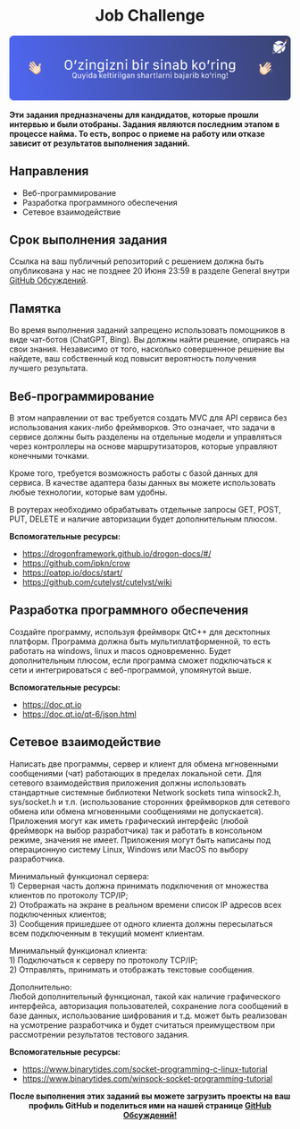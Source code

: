 <h1 align="center">Job Challenge</h1>
<p align="center"><img src="./challenge.png"/></p>

**Эти задания предназначены для кандидатов, которые прошли интервью и были отобраны. Задания являются последним этапом в процессе найма. То есть, вопрос о приеме на работу или отказе зависит от результатов выполнения заданий.**

## Направления

- Веб-программирование
- Разработка программного обеспечения
- Сетевое взаимодействие

## Срок выполнения задания
Ссылка на ваш публичный репозиторий с решением должна быть опубликована у нас не позднее 20 Июня 23:59 в разделе General внутри <a href="https://github.com/uzinfocom-org/challenge/discussions">GitHub Обсуждений</a>. 

## Памятка

Во время выполнения заданий запрещено использовать помощников в виде чат-ботов (ChatGPT, Bing). Вы должны найти решение, опираясь на свои знания. Независимо от того, насколько совершенное решение вы найдете, ваш собственный код повысит вероятность получения лучшего результата.

## Веб-программирование

В этом направлении от вас требуется создать MVC для API сервиса без использования каких-либо фреймворков. Это означает, что задачи в сервисе должны быть разделены на отдельные модели и управляться через контроллеры на основе маршрутизаторов, которые управляют конечными точками.

Кроме того, требуется возможность работы с базой данных для сервиса. В качестве адаптера базы данных вы можете использовать любые технологии, которые вам удобны.

В роутерах необходимо обрабатывать отдельные запросы GET, POST, PUT, DELETE и наличие авторизации будет дополнительным плюсом.

**Вспомогательные ресурсы:**

- https://drogonframework.github.io/drogon-docs/#/
- https://github.com/ipkn/crow
- https://oatpp.io/docs/start/
- https://github.com/cutelyst/cutelyst/wiki

## Разработка программного обеспечения

Создайте программу, используя фреймворк QtC++ для десктопных платформ. Программа должна быть мультиплатформенной, то есть работать на windows, linux и macos одновременно. Будет дополнительным плюсом, если программа сможет подключаться к сети и интегрироваться с веб-программой, упомянутой выше.

**Вспомогательные ресурсы:**

- https://doc.qt.io
- https://doc.qt.io/qt-6/json.html

## Сетевое взаимодействие

Написать две программы, сервер и клиент для обмена мгновенными сообщениями (чат) работающих в пределах локальной сети. Для сетевого взаимодействия приложения должны использовать стандартные системные библиотеки Network sockets типа winsock2.h, sys/socket.h и т.п. (использование сторонних фреймворков для сетевого обмена или обмена мгновенными сообщениями не допускается). Приложения могут как иметь графический интерфейс (любой фреймворк на выбор разработчика) так и работать в консольном режиме, значения не имеет. Приложения могут быть написаны под операционную систему Linux, Windows или MacOS по выбору разработчика.

Минимальный функционал сервера:</br>
    1) Серверная часть должна принимать подключения от множества клиентов по протоколу TCP/IP;</br>
    2) Отображать на экране в реальном времени список IP адресов всех подключенных клиентов;</br>
    3) Сообщения пришедшее от одного клиента должны пересылаться всем подключенным в текущий момент клиентам.</br>
    
Минимальный функционал клиента:</br>
    1) Подключаться к серверу по протоколу TCP/IP;</br>
    2) Отправлять, принимать и отображать текстовые сообщения.</br>
    
Дополнительно:</br>
Любой дополнительный функционал, такой как наличие графического интерфейса, авторизация пользователей, сохранение лога сообщений в базе данных, использование шифрования и т.д. может быть реализован на усмотрение разработчика и будет считаться преимуществом при рассмотрении результатов тестового задания.

**Вспомогательные ресурсы:**

- https://www.binarytides.com/socket-programming-c-linux-tutorial
- https://www.binarytides.com/winsock-socket-programming-tutorial

<p align="center"><b>После выполнения этих заданий вы можете загрузить проекты на ваш профиль GitHub и поделиться ими на нашей странице <a href="https://github.com/uzinfocom-org/challenge/discussions">GitHub Обсуждений!</a></b></p>
